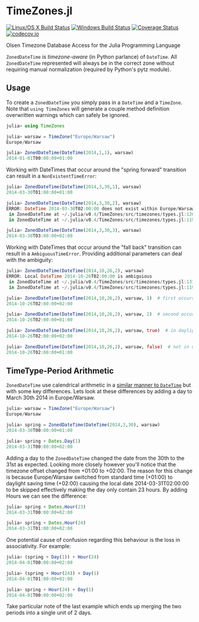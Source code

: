 TimeZones.jl
============

[![Linux/OS X Build Status](https://travis-ci.org/quinnj/TimeZones.jl.svg?branch=master)](https://travis-ci.org/quinnj/TimeZones.jl)
[![Windows Build Status](https://ci.appveyor.com/api/projects/status/1foo12pca80b5d2j/branch/master?svg=true)](https://ci.appveyor.com/project/omus/timezones-jl/branch/master)
[![Coverage Status](https://coveralls.io/repos/quinnj/TimeZones.jl/badge.svg?branch=master)](https://coveralls.io/r/quinnj/TimeZones.jl?branch=master)
[![codecov.io](http://codecov.io/github/quinnj/TimeZones.jl/coverage.svg?branch=master)](http://codecov.io/github/quinnj/TimeZones.jl?branch=master)

Olsen Timezone Database Access for the Julia Programming Language

`ZonedDateTime` is *timezone-aware* (in Python parlance) of `DateTime`. All `ZonedDateTime` represented will always be in the correct zone without requiring manual normalization (required by Python's pytz module).

## Usage

To create a `ZonedDateTime` you simply pass in a `DateTime` and a `TimeZone`. Note that `using TimeZones` will generate a couple method definition overwritten warnings which can safely be ignored.

```julia
julia> using TimeZones

julia> warsaw = TimeZone("Europe/Warsaw")
Europe/Warsaw

julia> ZonedDateTime(DateTime(2014,1,1), warsaw)
2014-01-01T00:00:00+01:00
```

Working with DateTimes that occur around the "spring forward" transition can result in a `NonExistentTimeError`:

```julia
julia> ZonedDateTime(DateTime(2014,3,30,1), warsaw)
2014-03-30T01:00:00+01:00

julia> ZonedDateTime(DateTime(2014,3,30,2), warsaw)
ERROR: DateTime 2014-03-30T02:00:00 does not exist within Europe/Warsaw
 in ZonedDateTime at ~/.julia/v0.4/TimeZones/src/timezones/types.jl:126
 in ZonedDateTime at ~/.julia/v0.4/TimeZones/src/timezones/types.jl:119

julia> ZonedDateTime(DateTime(2014,3,30,3), warsaw)
2014-03-30T03:00:00+02:00
```

Working with DateTimes that occur around the "fall back" transition can result in a `AmbiguousTimeError`. Providing additional parameters can deal with the ambiguity:

```julia
julia> ZonedDateTime(DateTime(2014,10,26,2), warsaw)
ERROR: Local DateTime 2014-10-26T02:00:00 is ambiguious
 in ZonedDateTime at ~/.julia/v0.4/TimeZones/src/timezones/types.jl:131
 in ZonedDateTime at ~/.julia/v0.4/TimeZones/src/timezones/types.jl:119

julia> ZonedDateTime(DateTime(2014,10,26,2), warsaw, 1)  # first occurrence of duplicate hour
2014-10-26T02:00:00+02:00

julia> ZonedDateTime(DateTime(2014,10,26,2), warsaw, 2)  # second occurrence of duplicate hour
2014-10-26T02:00:00+01:00

julia> ZonedDateTime(DateTime(2014,10,26,2), warsaw, true)  # in daylight saving time
2014-10-26T02:00:00+02:00

julia> ZonedDateTime(DateTime(2014,10,26,2), warsaw, false)  # not in daylight saving time
2014-10-26T02:00:00+01:00
```

## TimeType-Period Arithmetic

`ZonedDateTime` use calendrical arithmetic in a [similar manner to `DateTime`](http://julia.readthedocs.org/en/latest/manual/dates/#timetype-period-arithmetic) but with some key differences. Lets look at these differences by adding a day to March 30th 2014 in Europe/Warsaw. 


```julia
julia> warsaw = TimeZone("Europe/Warsaw")
Europe/Warsaw

julia> spring = ZonedDateTime(DateTime(2014,3,30), warsaw)
2014-03-30T00:00:00+01:00

julia> spring + Dates.Day(1)
2014-03-31T00:00:00+02:00
```

Adding a day to the `ZonedDateTime` changed the date from the 30th to the 31st as expected. Looking more closely however you'll notice that the timezone offset changed from +01:00 to +02:00. The reason for this change is because Europe/Warsaw switched from standard time (+01:00) to daylight saving time (+02:00) causing the local date 2014-03-31T02:00:00 to be skipped effectively making the day only contain 23 hours. By adding Hours we can see the difference:

```julia
julia> spring + Dates.Hour(23)
2014-03-31T00:00:00+02:00

julia> spring + Dates.Hour(24)
2014-03-31T01:00:00+02:00
```

One potential cause of confusion regarding this behaviour is the loss in associativity. For example:

```julia
julia> (spring + Day(1)) + Hour(24)
2014-04-01T00:00:00+02:00

julia> (spring + Hour(24)) + Day(1)
2014-04-01T01:00:00+02:00

julia> spring + Hour(24) + Day(1)
2014-04-01T00:00:00+02:00
```

Take particular note of the last example which ends up merging the two periods into a single unit of 2 days.

